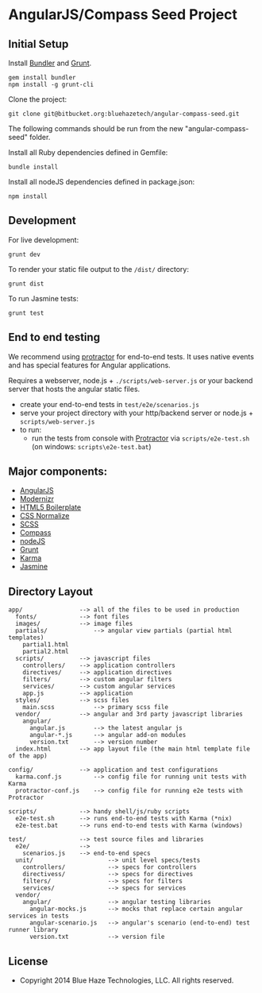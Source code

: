 # AngularJS/Compass Seed Project


## Initial Setup

Install [Bundler](http://bundler.io/) and [Grunt](http://gruntjs.com/getting-started).
```
gem install bundler
npm install -g grunt-cli
```

Clone the project:
```
git clone git@bitbucket.org:bluehazetech/angular-compass-seed.git
```

The following commands should be run from the new "angular-compass-seed" folder.

Install all Ruby dependencies defined in Gemfile:
```
bundle install
```

Install all nodeJS dependencies defined in package.json:
```
npm install
```


## Development

For live development:

```
grunt dev
```

To render your static file output to the ```/dist/``` directory:

```
grunt dist
```

To run Jasmine tests:

```
grunt test
```


## End to end testing

We recommend using [protractor](https://github.com/angular/protractor) for end-to-end tests. It
uses native events and has special features for Angular applications.

Requires a webserver, node.js + `./scripts/web-server.js` or your backend server that hosts the angular static files.

* create your end-to-end tests in `test/e2e/scenarios.js`
* serve your project directory with your http/backend server or node.js + `scripts/web-server.js`
* to run:
  * run the tests from console with [Protractor](https://github.com/angular/protractor) via
    `scripts/e2e-test.sh` (on windows: `scripts\e2e-test.bat`)


## Major components:

* [AngularJS](http://angularjs.org/)
* [Modernizr](http://modernizr.com/)
* [HTML5 Boilerplate](https://github.com/h5bp/html5-boilerplate)
* [CSS Normalize](https://github.com/necolas/normalize.css/)
* [SCSS](http://sass-lang.com/)
* [Compass](http://compass-style.org/)
* [nodeJS](http://nodejs.org/)
* [Grunt](http://gruntjs.com/)
* [Karma](http://karma-runner.github.io/0.10/index.html)
* [Jasmine](https://github.com/pivotal/jasmine)


## Directory Layout

    app/                --> all of the files to be used in production
      fonts/            --> font files
      images/           --> image files
      partials/             --> angular view partials (partial html templates)
        partial1.html
        partial2.html
      scripts/          --> javascript files
        controllers/    --> application controllers
        directives/     --> application directives
        filters/        --> custom angular filters
        services/       --> custom angular services
        app.js          --> application
      styles/           --> scss files
        main.scss           --> primary scss file
      vendor/           --> angular and 3rd party javascript libraries
        angular/
          angular.js        --> the latest angular js
          angular-*.js      --> angular add-on modules
          version.txt       --> version number
      index.html        --> app layout file (the main html template file of the app)

    config/             --> application and test configurations
      karma.conf.js         --> config file for running unit tests with Karma
      protractor-conf.js    --> config file for running e2e tests with Protractor

    scripts/            --> handy shell/js/ruby scripts
      e2e-test.sh       --> runs end-to-end tests with Karma (*nix)
      e2e-test.bat      --> runs end-to-end tests with Karma (windows)

    test/               --> test source files and libraries
      e2e/              -->
        scenarios.js    --> end-to-end specs
      unit/                     --> unit level specs/tests
        controllers/            --> specs for controllers
        directivess/            --> specs for directives
        filters/                --> specs for filters
        services/               --> specs for services
      vendor/
        angular/                --> angular testing libraries
          angular-mocks.js      --> mocks that replace certain angular services in tests
          angular-scenario.js   --> angular's scenario (end-to-end) test runner library
          version.txt           --> version file


## License

* Copyright 2014 Blue Haze Technologies, LLC. All rights reserved.
